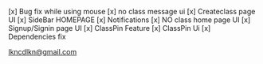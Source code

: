 <!-- TODO -->

<!-- completed -->

[x] Bug fix while using mouse
[x] no class message ui
[x] Createclass page UI
[x] SideBar HOMEPAGE
[x] Notifications
[x] NO class home page UI
[x] Signup/Signin page UI
[x] ClassPin Feature
[x] ClassPin Ui
[x] Dependencies fix

lkncdlkn@gmail.com
